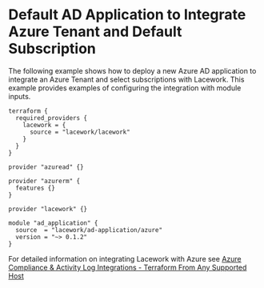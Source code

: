 # Default AD Application to Integrate Azure Tenant and Default Subscription
The following example shows how to deploy a new Azure AD application to integrate an Azure Tenant and select subscriptions with Lacework. This example provides examples of configuring the integration with module inputs.

```hcl
terraform {
  required_providers {
    lacework = {
      source = "lacework/lacework"
    }
  }
}

provider "azuread" {}

provider "azurerm" {
  features {}
}

provider "lacework" {}

module "ad_application" {
  source  = "lacework/ad-application/azure"
  version = "~> 0.1.2"
}
```

For detailed information on integrating Lacework with Azure see [Azure Compliance & Activity Log Integrations - Terraform From Any Supported Host](https://support.lacework.com/hc/en-us/articles/360058966313-Azure-Compliance-Activity-Log-Integrations-Terraform-From-Any-Supported-Host)
